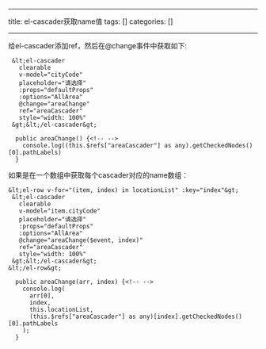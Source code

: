 
--- 
title:  el-cascader获取name值 
tags: []
categories: [] 

---
给el-cascader添加ref，然后在@change事件中获取如下:

```
 &lt;el-cascader
   clearable
   v-model="cityCode"
   placeholder="请选择"
   :props="defaultProps"
   :options="AllArea"
   @change="areaChange"
   ref="areaCascader"
   style="width: 100%"
 &gt;&lt;/el-cascader&gt;

  public areaChange() {<!-- -->
  	console.log((this.$refs["areaCascader"] as any).getCheckedNodes()[0].pathLabels)
  }

```

如果是在一个数组中获取每个cascader对应的name数组：

```
&lt;el-row v-for="(item, index) in locationList" :key="index"&gt;
 &lt;el-cascader
   clearable
   v-model="item.cityCode"
   placeholder="请选择"
   :props="defaultProps"
   :options="AllArea"
   @change="areaChange($event, index)"
   ref="areaCascader"
   style="width: 100%"
 &gt;&lt;/el-cascader&gt;
&lt;/el-row&gt;

  public areaChange(arr, index) {<!-- -->
    console.log(
      arr[0],
      index,
      this.locationList,
      (this.$refs["areaCascader"] as any)[index].getCheckedNodes()[0].pathLabels
    );
  }

```
